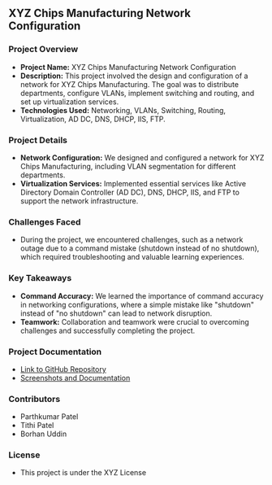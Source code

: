 ## XYZ Chips Manufacturing Network Configuration

### Project Overview
- **Project Name:** XYZ Chips Manufacturing Network Configuration
- **Description:** This project involved the design and configuration of a network for XYZ Chips Manufacturing. The goal was to distribute departments, configure VLANs, implement switching and routing, and set up virtualization services.
- **Technologies Used:** Networking, VLANs, Switching, Routing, Virtualization, AD DC, DNS, DHCP, IIS, FTP.

### Project Details
- **Network Configuration:** We designed and configured a network for XYZ Chips Manufacturing, including VLAN segmentation for different departments.
- **Virtualization Services:** Implemented essential services like Active Directory Domain Controller (AD DC), DNS, DHCP, IIS, and FTP to support the network infrastructure.

### Challenges Faced
- During the project, we encountered challenges, such as a network outage due to a command mistake (shutdown instead of no shutdown), which required troubleshooting and valuable learning experiences.

### Key Takeaways
- **Command Accuracy:** We learned the importance of command accuracy in networking configurations, where a simple mistake like "shutdown" instead of "no shutdown" can lead to network disruption.
- **Teamwork:** Collaboration and teamwork were crucial to overcoming challenges and successfully completing the project.

### Project Documentation
- [Link to GitHub Repository](https://github.com/Parthkumar/xyz-chips-network)
- [Screenshots and Documentation](https://github.com/Parthkumar/xyz-chips-network/docs)

### Contributors
- Parthkumar Patel
- Tithi Patel
- Borhan Uddin

### License
- This project is under the XYZ License 
